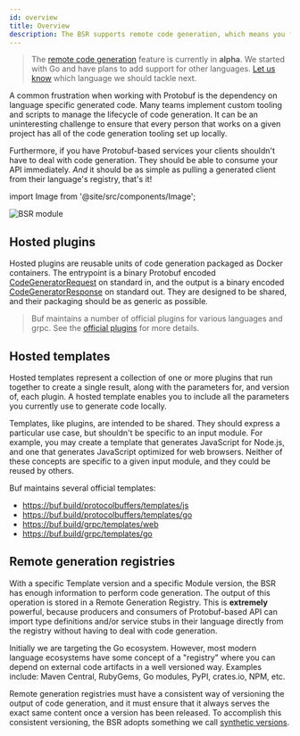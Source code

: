 ```yaml
---
id: overview
title: Overview
description: The BSR supports remote code generation, which means you fetch generated source code like any other dependency.
---
```


> The [remote code generation](/bsr/remote-generation/overview) feature is currently in **alpha**. We started with Go and have plans to add support for other languages. [Let us know](/contact.md) which language we should tackle next.

A common frustration when working with Protobuf is the dependency on language
specific generated code. Many teams implement custom tooling and scripts
to manage the lifecycle of code generation. It can be an uninteresting challenge to
ensure that every person that works on a given project has all of the code generation
tooling set up locally.

Furthermore, if you have Protobuf-based services your clients shouldn't have to deal
with code generation. They should be able to consume your API immediately. *And* it should
be as simple as pulling a generated client from their language's registry, that's it!

import Image from '@site/src/components/Image';

<Image alt="BSR module" src="/img/bsr/remote-code-gen.png" width={75} caption="The Buf Schema Registry's remote generation process" />

## Hosted plugins

Hosted plugins are reusable units of code generation packaged as Docker containers. The entrypoint is
a binary Protobuf encoded
[CodeGeneratorRequest](https://github.com/protocolbuffers/protobuf/blob/b24d0c2b7aeb2923d6e8e0c23946e7e2f493053b/src/google/protobuf/compiler/plugin.proto#L68-L96)
on standard in, and the output is a binary encoded
[CodeGeneratorResponse](https://github.com/protocolbuffers/protobuf/blob/b24d0c2b7aeb2923d6e8e0c23946e7e2f493053b/src/google/protobuf/compiler/plugin.proto#L99-L118)
on standard out. They are designed to be shared, and their packaging should be as generic as possible.

> Buf maintains a number of official plugins for various languages and grpc. See the [official plugins](https://docs.buf.build/bsr/remote-generation/remote-plugin-execution#official-plugins) for more details.

## Hosted templates

Hosted templates represent a collection of one or more plugins that run together to create a single result,
along with the parameters for, and version of, each plugin. A hosted template enables you to include
all the parameters you currently use to generate code locally.

Templates, like plugins, are intended to be shared. They should express a particular use case,
but shouldn't be specific to an input module. For example, you may create a template that generates
JavaScript for Node.js, and one that generates JavaScript optimized for web browsers. Neither of these concepts
are specific to a given input module, and they could be reused by others.

Buf maintains several official templates:

- https://buf.build/protocolbuffers/templates/js
- https://buf.build/protocolbuffers/templates/go
- https://buf.build/grpc/templates/web
- https://buf.build/grpc/templates/go

## Remote generation registries

With a specific Template version and a specific Module version, the BSR has enough information
to perform code generation. The output of this operation is stored in a Remote Generation Registry.
This is **extremely** powerful, because producers and consumers of Protobuf-based API
can import type definitions and/or service stubs in their language directly from the registry without having
to deal with code generation.

Initially we are targeting the Go ecosystem. However, most modern language ecosystems have some concept of
a "registry" where you can depend on external code artifacts in a well versioned way.
Examples include: Maven Central, RubyGems, Go modules, PyPI, crates.io, NPM, etc.

Remote generation registries must have a consistent way of versioning the output of code generation,
and it must ensure that it always serves the exact same content once a version has been released.
To accomplish this consistent versioning, the BSR adopts something we call
[synthetic versions](concepts.md#synthetic-versions).
